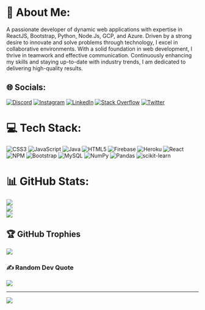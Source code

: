 # 💫 About Me:
A passionate developer of dynamic web applications with expertise in ReactJS, Bootstrap,
Python, Node.Js, GCP, and Azure. Driven by a strong desire to innovate and solve
problems through technology, I excel in collaborative environments. With a solid
foundation in web development, I thrive in teamwork and effective communication.
Continuously enhancing my skills and staying up-to-date with industry trends, I am 
dedicated to delivering high-quality results.


## 🌐 Socials:
[![Discord](https://img.shields.io/badge/Discord-%237289DA.svg?logo=discord&logoColor=white)](htttps://discord.gg/परोféSsòr#2910) [![Instagram](https://img.shields.io/badge/Instagram-%23E4405F.svg?logo=Instagram&logoColor=white)](https://instagram.com/thakur_s_h_i_v_a) [![LinkedIn](https://img.shields.io/badge/LinkedIn-%230077B5.svg?logo=linkedin&logoColor=white)](https://linkedin.com/in/Shivankur25) [![Stack Overflow](https://img.shields.io/badge/-Stackoverflow-FE7A16?logo=stack-overflow&logoColor=white)](https://stackoverflow.com/users/Shivankur) [![Twitter](https://img.shields.io/badge/Twitter-%231DA1F2.svg?logo=Twitter&logoColor=white)](https://twitter.com/@ShivankurSingh2) 

# 💻 Tech Stack:
![CSS3](https://img.shields.io/badge/css3-%231572B6.svg?style=for-the-badge&logo=css3&logoColor=white) ![JavaScript](https://img.shields.io/badge/javascript-%23323330.svg?style=for-the-badge&logo=javascript&logoColor=%23F7DF1E) ![Java](https://img.shields.io/badge/java-%23ED8B00.svg?style=for-the-badge&logo=java&logoColor=white) ![HTML5](https://img.shields.io/badge/html5-%23E34F26.svg?style=for-the-badge&logo=html5&logoColor=white) ![Firebase](https://img.shields.io/badge/firebase-%23039BE5.svg?style=for-the-badge&logo=firebase) ![Heroku](https://img.shields.io/badge/heroku-%23430098.svg?style=for-the-badge&logo=heroku&logoColor=white) ![React](https://img.shields.io/badge/react-%2320232a.svg?style=for-the-badge&logo=react&logoColor=%2361DAFB) ![NPM](https://img.shields.io/badge/NPM-%23000000.svg?style=for-the-badge&logo=npm&logoColor=white) ![Bootstrap](https://img.shields.io/badge/bootstrap-%23563D7C.svg?style=for-the-badge&logo=bootstrap&logoColor=white) ![MySQL](https://img.shields.io/badge/mysql-%2300f.svg?style=for-the-badge&logo=mysql&logoColor=white) ![NumPy](https://img.shields.io/badge/numpy-%23013243.svg?style=for-the-badge&logo=numpy&logoColor=white) ![Pandas](https://img.shields.io/badge/pandas-%23150458.svg?style=for-the-badge&logo=pandas&logoColor=white) ![scikit-learn](https://img.shields.io/badge/scikit--learn-%23F7931E.svg?style=for-the-badge&logo=scikit-learn&logoColor=white)
# 📊 GitHub Stats:
![](https://github-readme-stats.vercel.app/api?username=Shivankur25&theme=highcontrast&hide_border=true&include_all_commits=false&count_private=true)<br/>
![](https://github-readme-streak-stats.herokuapp.com/?user=Shivankur25&theme=highcontrast&hide_border=true)<br/>
![](https://github-readme-stats.vercel.app/api/top-langs/?username=Shivankur25&theme=highcontrast&hide_border=true&include_all_commits=false&count_private=true&layout=compact)

## 🏆 GitHub Trophies
![](https://github-profile-trophy.vercel.app/?username=Shivankur25&theme=darkhub&no-frame=false&no-bg=true&margin-w=4)

### ✍️ Random Dev Quote
![](https://quotes-github-readme.vercel.app/api?type=vetical&theme=tokyonight)

---
[![](https://visitcount.itsvg.in/api?id=Shivankur25&label=Profile%20Views&color=6&icon=0&pretty=true)](https://visitcount.itsvg.in)

  <!-- Proudly created with GPRM ( https://gprm.itsvg.in ) -->
  
